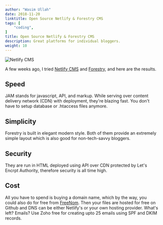 ```yaml
---
author: "Wasim Ullah"
date: 2018-11-20
linktitle: Open Source Netlify & Forestry CMS
tags: [
    "coding",
]
title: Open Source Netlify & Forestry CMS
description: Great platforms for individual bloggers.
weight: 10
---
```


![Netlify CMS](/images/jamstack.jpg)

A few weeks ago, I tried <a href="https://www.netlifycms.org/" target="_blank">Netlify CMS</a> and <a href="https://forestry.io/" target="_blank">Forestry</a>, and here are the results.

## Speed
JAM stands for javascript, API, and markup. While serving over content delivery network (CDN) with deployment, they're blazing fast. You don't have to setup database or .htaccess files anymore.

## Simplicity
Forestry is built in elegant modern style. Both of them provide an extremely simple layout which is also good for non-tech-savvy bloggers.

## Security
They are run in HTML deployed using API over CDN protected by Let's Encrpt Authority, therefore security is all time high.

## Cost
All you have to spend is buying a domain name, which by the way, you could also do for free from <a href="https://www.freenom.com/" target="_blank">FreeNom</a>. Then your files are hosted for free on Github and DNS can be either Netlify's or your own hosting provider. What's left? Emails? Use Zoho free for creating upto 25 emails using SPF and DKIM records.

